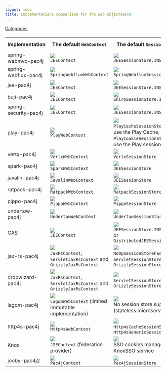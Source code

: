 ```yaml
---
layout: idoc
title: Implementations comparison for the web objects&#58;
---
```


[<i class="fa fa-long-arrow-left fa-2x" aria-hidden="true"></i> Categories](./comparison.html)

<style>
    table {
        margin-top: 20px
    }
    table img {
        border: 0
    }
</style>

<table class="centered">
    <tr>
        <th>Implementation</th>
        <th>The default <code class="highlighter-rouge">WebContext</code></th>
        <th>The default <code class="highlighter-rouge">SessionStore</code></th>
        <th>The default <code class="highlighter-rouge">HttpActionAdapter</code></th>
        <th>The default <code class="highlighter-rouge">UrlResolver</code></th>
        <th>The default <code class="highlighter-rouge">AjaxRequestResolver</code></th>
    </tr>
    <tr>
        <td>spring-webmvc-pac4j</td>
        <td><img src="/img/green_check.png" /><br /><code class="highlighter-rouge">JEEContext</code></td>
        <td><img src="/img/green_check.png" /><br /><code class="highlighter-rouge">JEESessionStore.INSTANCE</code></td>
        <td><img src="/img/green_check.png" /><br /><code class="highlighter-rouge">JEEHttpActionAdapter.INSTANCE</code></td>
        <td><img src="/img/green_check.png" /><br /><code class="highlighter-rouge">DefaultUrlResolver</code></td>
        <td><img src="/img/green_check.png" /><br /><code class="highlighter-rouge">DefaultAjaxRequestResolver</code></td>
    </tr>
    <tr>
        <td>spring-webflux-pac4j</td>
        <td><img src="/img/green_check.png" /><br /><code class="highlighter-rouge">SpringWebfluxWebContext</code></td>
        <td><img src="/img/green_check.png" /><br /><code class="highlighter-rouge">SpringWebfluxSessionStore</code></td>
        <td><img src="/img/green_check.png" /><br /><code class="highlighter-rouge">SpringWebfluxHttpActionAdapter.INSTANCE</code></td>
        <td><img src="/img/green_check.png" /><br /><code class="highlighter-rouge">DefaultUrlResolver</code></td>
        <td><img src="/img/green_check.png" /><br /><code class="highlighter-rouge">DefaultAjaxRequestResolver</code></td>
    </tr>
    <tr>
        <td>jee-pac4j</td>
        <td><img src="/img/green_check.png" /><br /><code class="highlighter-rouge">JEEContext</code></td>
        <td><img src="/img/green_check.png" /><br /><code class="highlighter-rouge">JEESessionStore.INSTANCE</code></td>
        <td><img src="/img/green_check.png" /><br /><code class="highlighter-rouge">JEEHttpActionAdapter.INSTANCE</code></td>
        <td><img src="/img/green_check.png" /><br /><code class="highlighter-rouge">DefaultUrlResolver</code></td>
        <td><img src="/img/green_check.png" /><br /><code class="highlighter-rouge">DefaultAjaxRequestResolver</code></td>
    </tr>
    <tr>
        <td>buji-pac4j</td>
        <td><img src="/img/green_check.png" /><br /><code class="highlighter-rouge">JEEContext</code></td>
        <td><img src="/img/green_check.png" /><br /><code class="highlighter-rouge">ShiroSessionStore.INSTANCE</code></td>
        <td><img src="/img/green_check.png" /><br /><code class="highlighter-rouge">JEEHttpActionAdapter.INSTANCE</code></td>
        <td><img src="/img/green_check.png" /><br /><code class="highlighter-rouge">DefaultUrlResolver</code></td>
        <td><img src="/img/green_check.png" /><br /><code class="highlighter-rouge">DefaultAjaxRequestResolver</code></td>
    </tr>
    <tr>
        <td>spring-security-pac4j</td>
        <td><img src="/img/green_check.png" /><br /><code class="highlighter-rouge">JEEContext</code></td>
        <td><img src="/img/green_check.png" /><br /><code class="highlighter-rouge">JEESessionStore.INSTANCE</code></td>
        <td><img src="/img/green_check.png" /><br /><code class="highlighter-rouge">JEEHttpActionAdapter.INSTANCE</code></td>
        <td><img src="/img/green_check.png" /><br /><code class="highlighter-rouge">DefaultUrlResolver</code></td>
        <td><img src="/img/green_check.png" /><br /><code class="highlighter-rouge">DefaultAjaxRequestResolver</code></td>
    </tr>
    <tr>
        <td>play-pac4j</td>
        <td><img src="/img/green_check.png" /><br /><code class="highlighter-rouge">PlayWebContext</code></td>
        <td><img src="/img/green_check.png" /><br /><code class="highlighter-rouge">PlayCacheSessionStore</code> to use the Play Cache, <code class="highlighter-rouge">PlayCookieSessionStore</code> to use the Play session cookie</td>
        <td><img src="/img/green_check.png" /><br /><code class="highlighter-rouge">PlayHttpActionAdapter.INSTANCE</code></td>
        <td><img src="/img/green_check.png" /><br /><code class="highlighter-rouge">DefaultUrlResolver</code></td>
        <td><img src="/img/green_check.png" /><br /><code class="highlighter-rouge">DefaultAjaxRequestResolver</code></td>
    </tr>
    <tr>
        <td>vertx-pac4j</td>
        <td><img src="/img/green_check.png" /><br /><code class="highlighter-rouge">VertxWebContext</code></td>
        <td><img src="/img/green_check.png" /><br /><code class="highlighter-rouge">VertxSessionStore</code></td>
        <td><img src="/img/green_check.png" /><br /><code class="highlighter-rouge">DefaultHttpActionAdapter</code></td>
        <td><img src="/img/green_check.png" /><br /><code class="highlighter-rouge">DefaultUrlResolver</code></td>
        <td><img src="/img/green_check.png" /><br /><code class="highlighter-rouge">DefaultAjaxRequestResolver</code></td>
    </tr>
    <tr>
        <td>spark-pac4j</td>
        <td><img src="/img/green_check.png" /><br /><code class="highlighter-rouge">SparkWebContext</code></td>
        <td><img src="/img/green_check.png" /><br /><code class="highlighter-rouge">JEESessionStore</code></td>
        <td><img src="/img/green_check.png" /><br /><code class="highlighter-rouge">SparkHttpActionAdapter</code></td>
        <td><img src="/img/green_check.png" /><br /><code class="highlighter-rouge">DefaultUrlResolver</code></td>
        <td><img src="/img/green_check.png" /><br /><code class="highlighter-rouge">DefaultAjaxRequestResolver</code></td>
    </tr>
    <tr>
        <td>javalin-pac4j</td>
        <td><img src="/img/green_check.png" /><br /><code class="highlighter-rouge">JavalinWebContext</code></td>
        <td><img src="/img/green_check.png" /><br /><code class="highlighter-rouge">JEESessionStore</code></td>
        <td><img src="/img/green_check.png" /><br /><code class="highlighter-rouge">JavalinHttpActionAdapter</code></td>
        <td><img src="/img/green_check.png" /><br /><code class="highlighter-rouge">DefaultUrlResolver</code></td>
        <td><img src="/img/green_check.png" /><br /><code class="highlighter-rouge">DefaultAjaxRequestResolver</code></td>
    </tr>
    <tr>
        <td>ratpack-pac4j</td>
        <td><img src="/img/green_check.png" /><br /><code class="highlighter-rouge">RatpackWebContext</code></td>
        <td><img src="/img/green_check.png" /><br /><code class="highlighter-rouge">RatpackSessionStore</code></td>
        <td><img src="/img/red_cross.png" /></td>
        <td><img src="/img/green_check.png" /><br /><code class="highlighter-rouge">DefaultUrlResolver</code></td>
        <td><img src="/img/green_check.png" /><br /><code class="highlighter-rouge">DefaultAjaxRequestResolver</code></td>
    </tr>
    <tr>
        <td>pippo-pac4j</td>
        <td><img src="/img/green_check.png" /><br /><code class="highlighter-rouge">PippoWebContext</code></td>
        <td><img src="/img/green_check.png" /><br /><code class="highlighter-rouge">PippoSessionStore</code></td>
        <td><img src="/img/green_check.png" /><br /><code class="highlighter-rouge">PippoNopHttpActionAdapter.INSTANCE</code></td>
        <td><img src="/img/green_check.png" /><br /><code class="highlighter-rouge">DefaultUrlResolver</code></td>
        <td><img src="/img/green_check.png" /><br /><code class="highlighter-rouge">DefaultAjaxRequestResolver</code></td>
    </tr>
    <tr>
        <td>undertow-pac4j</td>
        <td><img src="/img/green_check.png" /><br /><code class="highlighter-rouge">UndertowWebContext</code></td>
        <td><img src="/img/green_check.png" /><br /><code class="highlighter-rouge">UndertowSessionStore</code></td>
        <td><img src="/img/green_check.png" /><br /><code class="highlighter-rouge">UndertowNopHttpActionAdapter</code></td>
        <td><img src="/img/green_check.png" /><br /><code class="highlighter-rouge">DefaultUrlResolver</code></td>
        <td><img src="/img/green_check.png" /><br /><code class="highlighter-rouge">DefaultAjaxRequestResolver</code></td>
    </tr>
    <tr>
        <td>CAS</td>
        <td><img src="/img/green_check.png" /><br /><code class="highlighter-rouge">JEEContext</code></td>
        <td><img src="/img/green_check.png" /><br /><code class="highlighter-rouge">JEESessionStore.INSTANCE</code> or <code class="highlighter-rouge">DistributedJEESessionStore</code></td>
        <td><img src="/img/green_check.png" /><br /><code class="highlighter-rouge">JEEHttpActionAdapter.INSTANCE</code></td>
        <td><img src="/img/green_check.png" /><br /><code class="highlighter-rouge">DefaultUrlResolver</code></td>
        <td><img src="/img/green_check.png" /><br /><code class="highlighter-rouge">DefaultAjaxRequestResolver</code></td>
    </tr>
    <tr>
        <td>jax-rs-pac4j</td>
        <td><img src="/img/green_check.png" /><br /><code class="highlighter-rouge">JaxRsContext</code>, <code class="highlighter-rouge">ServletJaxRsContext</code> and <code class="highlighter-rouge">GrizzlyJaxRsContext</code></td>
        <td><img src="/img/green_check.png" /><br /><code class="highlighter-rouge">NoOpSessionStoreFactory</code>, <code class="highlighter-rouge">ServletSessionStore</code> and <code class="highlighter-rouge">GrizzlySessionStore</code></td>
        <td><img src="/img/green_check.png" /><br /><code class="highlighter-rouge">DefaultJaxRsHttpActionAdapter.INSTANCE</code></td>
        <td><img src="/img/green_check.png" /><br /><code class="highlighter-rouge">JaxRsUrlResolver</code></td>
        <td><img src="/img/green_check.png" /><br /><code class="highlighter-rouge">JaxRsAjaxRequestResolver</code></td>
    </tr>
    <tr>
        <td>dropwizard-pac4j</td>
        <td><img src="/img/green_check.png" /><br /><code class="highlighter-rouge">JaxRsContext</code>, <code class="highlighter-rouge">ServletJaxRsContext</code> and <code class="highlighter-rouge">GrizzlyJaxRsContext</code></td>
        <td><img src="/img/green_check.png" /><br /><code class="highlighter-rouge">ServletSessionStore</code> and <code class="highlighter-rouge">GrizzlySessionStore</code></td>
        <td><img src="/img/green_check.png" /><br /><code class="highlighter-rouge">DefaultJaxRsHttpActionAdapter.INSTANCE</code></td>
        <td><img src="/img/green_check.png" /><br /><code class="highlighter-rouge">JaxRsUrlResolver</code></td>
        <td><img src="/img/green_check.png" /><br /><code class="highlighter-rouge">JaxRsAjaxRequestResolver</code></td>
    </tr>
    <tr>
        <td>lagom-pac4j</td>
        <td><img src="/img/green_check.png" /><br /><code class="highlighter-rouge">LagomWebContext</code> (limited immutable implementation)</td>
        <td><img src="/img/red_cross.png" /><br />No session store support (stateless microservices)</td>
        <td><img src="/img/red_cross.png" /><br />No HTTP action adapter needed (reactive composition)</td>
        <td><img src="/img/red_cross.png" /><br />No URL resolution needed (reactive streams)</td>
        <td><img src="/img/red_cross.png" /><br />No AJAX resolution needed (reactive streams)</td>
    </tr>
    <tr>
        <td>http4s-pac4j</td>
        <td><img src="/img/green_check.png" /><br /><code class="highlighter-rouge">Http4sWebContext</code></td>
        <td><img src="/img/green_check.png" /><br /><code class="highlighter-rouge">Http4sCacheSessionStore</code> or <code class="highlighter-rouge">Http4sGenericSessionStore</code></td>
        <td><img src="/img/green_check.png" /><br /><code class="highlighter-rouge">DefaultHttpActionAdapter</code></td>
        <td><img src="/img/green_check.png" /><br /><code class="highlighter-rouge">DefaultUrlResolver</code></td>
        <td><img src="/img/green_check.png" /><br /><code class="highlighter-rouge">DefaultAjaxRequestResolver</code></td>
    </tr>
    <tr>
        <td>Knox</td>
        <td><img src="/img/green_check.png" /><br /><code class="highlighter-rouge">J2EContext</code> (federation provider)</td>
        <td><img src="/img/red_cross.png" /><br />SSO cookies managed by KnoxSSO service</td>
        <td><img src="/img/green_check.png" /><br /><code class="highlighter-rouge">J2EHttpActionAdapter.INSTANCE</code> (federation)</td>
        <td><img src="/img/green_check.png" /><br /><code class="highlighter-rouge">DefaultUrlResolver</code> (federation)</td>
        <td><img src="/img/green_check.png" /><br /><code class="highlighter-rouge">DefaultAjaxRequestResolver</code> (federation)</td>
    </tr>
    <tr>
        <td>jooby-pac4j2</td>
        <td><img src="/img/green_check.png" /><br /><code class="highlighter-rouge">Pac4jContext</code></td>
        <td><img src="/img/green_check.png" /><br /><code class="highlighter-rouge">Pac4jSessionStore</code></td>
        <td><img src="/img/green_check.png" /><br /><code class="highlighter-rouge">Pac4jActionAdapter</code></td>
        <td><img src="/img/green_check.png" /><br /><code class="highlighter-rouge">DefaultUrlResolver</code></td>
        <td><img src="/img/green_check.png" /><br /><code class="highlighter-rouge">DefaultAjaxRequestResolver</code></td>
    </tr>
</table>
